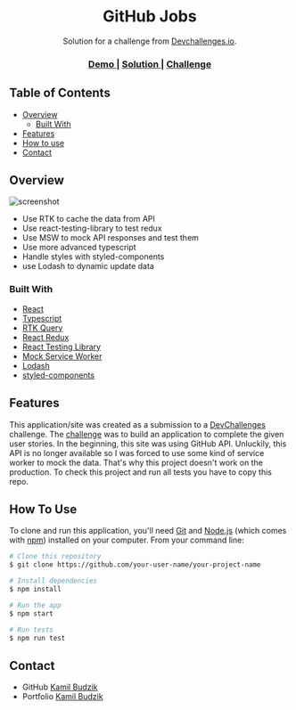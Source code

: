<!-- Please update value in the {}  -->

<h1 align="center">GitHub Jobs</h1>

<div align="center">
   Solution for a challenge from  <a href="https://devchallenges.io" target="_blank">Devchallenges.io</a>.
</div>

<div align="center">
  <h3>
    <a href="https://kamil-budzik.github.io/Github-Jobs/">
      Demo
    </a>
    <span> | </span>
    <a href="https://github.com/kamil-budzik/Github-Jobs">
      Solution
    </a>
    <span> | </span>
    <a href="https://devchallenges.io/challenges/TtUjDt19eIHxNQ4n5jps">
      Challenge
    </a>
  </h3>
</div>

<!-- TABLE OF CONTENTS -->

## Table of Contents

- [Overview](#overview)
  - [Built With](#built-with)
- [Features](#features)
- [How to use](#how-to-use)
- [Contact](#contact)

<!-- OVERVIEW -->

## Overview

![screenshot](https://i.imgur.com/icVPq71.png)

- Use RTK to cache the data from API
- Use react-testing-library to test redux
- Use MSW to mock API responses and test them
- Use more advanced typescript 
- Handle styles with styled-components
- use Lodash to dynamic update data

### Built With

<!-- This section should list any major frameworks that you built your project using. Here are a few examples.-->

- [React](https://reactjs.org/)
- [Typescript](https://www.typescriptlang.org/)
- [RTK Query](https://redux-toolkit.js.org/rtk-query/overview)
- [React Redux](https://react-redux.js.org/)
- [React Testing Library](https://testing-library.com/docs/react-testing-library/intro/)
- [Mock Service Worker](https://mswjs.io/)
- [Lodash](https://lodash.com/)
- [styled-components](https://styled-components.com/)

## Features

<!-- List the features of your application or follow the template. Don't share the figma file here :) -->

This application/site was created as a submission to a [DevChallenges](https://devchallenges.io/challenges) challenge. The [challenge](https://devchallenges.io/challenges/mM1UIenRhK808W8qmLWv) was to build an application to complete the given user stories.
In the beginning, this site was using GitHub API. Unluckily, this API is no longer available so I was forced to use some kind of service worker to mock the data. That's why this project doesn't work on the production.
To check this project and run all tests you have to copy this repo.


## How To Use

<!-- Example: -->

To clone and run this application, you'll need [Git](https://git-scm.com) and [Node.js](https://nodejs.org/en/download/) (which comes with [npm](http://npmjs.com)) installed on your computer. From your command line:

```bash
# Clone this repository
$ git clone https://github.com/your-user-name/your-project-name

# Install dependencies
$ npm install

# Run the app
$ npm start

# Run tests
$ npm run test
```


## Contact

- GitHub [Kamil Budzik](https://github.com/Kamil-Budzik/)
- Portfolio [Kamil Budzik](https://kamil-budzik.com/)
